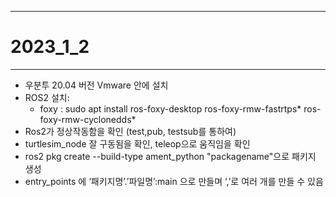 - - -
# 2023_1_2
- - -
* 우분투 20.04 버전 Vmware 안에 설치
* ROS2 설치:
	* foxy : sudo apt install ros-foxy-desktop ros-foxy-rmw-fastrtps* ros-foxy-rmw-cyclonedds*
* Ros2가 정상작동함을 확인 (test,pub, testsub를 통하여)
* turtlesim_node 잘 구동됨을 확인,  teleop으로 움직임을 확인
* ros2 pkg create --build-type ament_python "packagename"으로 패키지 생성
* entry_points 에 ‘패키지명’.’파일명’:main 으로 만들며 ‘,’로 여러 개를 만들 수 있음
